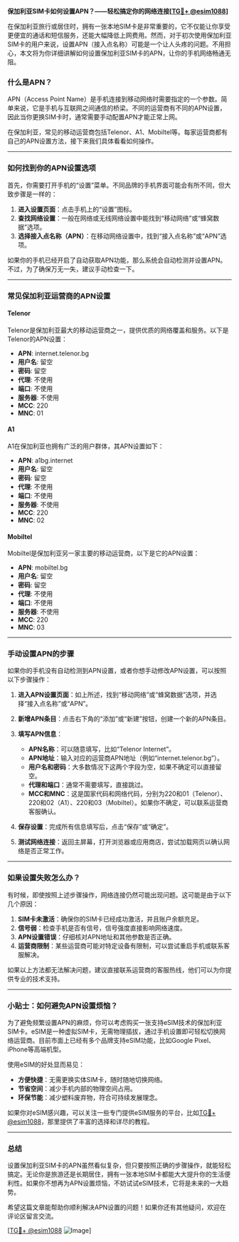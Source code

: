 **保加利亚SIM卡如何设置APN？——轻松搞定你的网络连接[[TG💪+ @esim1088](https://t.me/s/esim1088)]**

在保加利亚旅行或居住时，拥有一张本地SIM卡是非常重要的，它不仅能让你享受更便宜的通话和短信服务，还能大幅降低上网费用。然而，对于初次使用保加利亚SIM卡的用户来说，设置APN（接入点名称）可能是一个让人头疼的问题。不用担心，本文将为你详细讲解如何设置保加利亚SIM卡的APN，让你的手机网络畅通无阻。

### 什么是APN？

APN（Access Point Name）是手机连接到移动网络时需要指定的一个参数。简单来说，它是手机与互联网之间通信的桥梁。不同的运营商有不同的APN设置，因此当你更换SIM卡时，通常需要手动配置APN才能正常上网。

在保加利亚，常见的移动运营商包括Telenor、A1、Mobiltel等。每家运营商都有自己的APN设置方法，接下来我们具体看看如何操作。

---

### 如何找到你的APN设置选项

首先，你需要打开手机的“设置”菜单。不同品牌的手机界面可能会有所不同，但大致步骤是一样的：

1. **进入设置页面**：点击手机上的“设置”图标。
2. **查找网络设置**：一般在网络或无线网络设置中能找到“移动网络”或“蜂窝数据”选项。
3. **选择接入点名称（APN）**：在移动网络设置中，找到“接入点名称”或“APN”选项。

如果你的手机已经开启了自动获取APN功能，那么系统会自动检测并设置APN。不过，为了确保万无一失，建议手动检查一下。

---

### 常见保加利亚运营商的APN设置

#### Telenor
Telenor是保加利亚最大的移动运营商之一，提供优质的网络覆盖和服务。以下是Telenor的APN设置：

- **APN**: internet.telenor.bg
- **用户名**: 留空
- **密码**: 留空
- **代理**: 不使用
- **端口**: 不使用
- **服务器**: 不使用
- **MCC**: 220
- **MNC**: 01

#### A1
A1在保加利亚也拥有广泛的用户群体，其APN设置如下：

- **APN**: a1bg.internet
- **用户名**: 留空
- **密码**: 留空
- **代理**: 不使用
- **端口**: 不使用
- **服务器**: 不使用
- **MCC**: 220
- **MNC**: 02

#### Mobiltel
Mobiltel是保加利亚另一家主要的移动运营商，以下是它的APN设置：

- **APN**: mobiltel.bg
- **用户名**: 留空
- **密码**: 留空
- **代理**: 不使用
- **端口**: 不使用
- **服务器**: 不使用
- **MCC**: 220
- **MNC**: 03

---

### 手动设置APN的步骤

如果你的手机没有自动检测到APN设置，或者你想手动修改APN设置，可以按照以下步骤操作：

1. **进入APN设置页面**：如上所述，找到“移动网络”或“蜂窝数据”选项，并选择“接入点名称”或“APN”。
   
2. **新增APN条目**：点击右下角的“添加”或“新建”按钮，创建一个新的APN条目。

3. **填写APN信息**：
   - **APN名称**：可以随意填写，比如“Telenor Internet”。
   - **APN地址**：输入对应的运营商APN地址（例如“internet.telenor.bg”）。
   - **用户名和密码**：大多数情况下这两个字段为空，如果不确定可以直接留空。
   - **代理和端口**：通常不需要填写，直接跳过。
   - **MCC和MNC**：这是国家代码和网络代码，分别为220和01（Telenor）、220和02（A1）、220和03（Mobiltel）。如果你不确定，可以联系运营商客服确认。

4. **保存设置**：完成所有信息填写后，点击“保存”或“确定”。

5. **测试网络连接**：返回主屏幕，打开浏览器或应用商店，尝试加载网页以确认网络是否正常工作。

---

### 如果设置失败怎么办？

有时候，即使按照上述步骤操作，网络连接仍然可能出现问题。这可能是由于以下几个原因：

1. **SIM卡未激活**：确保你的SIM卡已经成功激活，并且账户余额充足。
2. **信号弱**：检查手机是否有信号，信号强度直接影响网络速度。
3. **APN设置错误**：仔细核对APN地址和其他参数是否正确。
4. **运营商限制**：某些运营商可能对特定设备有限制，可以尝试重启手机或联系客服解决。

如果以上方法都无法解决问题，建议直接联系运营商的客服热线，他们可以为你提供专业的技术支持。

---

### 小贴士：如何避免APN设置烦恼？

为了避免频繁设置APN的麻烦，你可以考虑购买一张支持eSIM技术的保加利亚SIM卡。eSIM是一种虚拟SIM卡，无需物理插拔，通过手机设置即可轻松切换网络运营商。目前市面上已经有多个品牌支持eSIM功能，比如Google Pixel、iPhone等高端机型。

使用eSIM的好处显而易见：
- **方便快捷**：无需更换实体SIM卡，随时随地切换网络。
- **节省空间**：减少手机内部的物理空间占用。
- **环保节能**：减少塑料废弃物，符合可持续发展理念。

如果你对eSIM感兴趣，可以关注一些专门提供eSIM服务的平台，比如[TG💪+ @esim1088](https://t.me/s/esim1088)，那里提供了丰富的选择和详尽的教程。

---

### 总结

设置保加利亚SIM卡的APN虽然看似复杂，但只要按照正确的步骤操作，就能轻松搞定。无论你是旅游还是长期居住，拥有一张本地SIM卡都能大大提升你的生活便利性。如果你不想再为APN设置烦恼，不妨试试eSIM技术，它将是未来的一大趋势。

希望这篇文章能帮助你顺利解决APN设置的问题！如果你还有其他疑问，欢迎在评论区留言交流。

[[TG💪+ @esim1088](https://t.me/s/esim1088) ![Image](https://i.postimg.cc/4NQfJmqS/Snipaste-2025-05-13-00-14-12.png)]